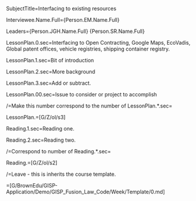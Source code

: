 SubjectTitle=Interfacing to existing resources

Interviewee.Name.Full={Person.EM.Name.Full}

Leaders={Person.JGH.Name.Full} {Person.SR.Name.Full}

LessonPlan.0.sec=Interfacing to Open Contracting, Google Maps, EcoVadis, Global patent offices, vehicle registries, shipping container registry.

LessonPlan.1.sec=Bit of introduction

LessonPlan.2.sec=More background

LessonPlan.3.sec=Add or subtract.

LessonPlan.00.sec=Issue to consider or project to accomplish

/=Make this number correspond to the number of LessonPlan.*.sec=

LessonPlan.=[G/Z/ol/s3]

Reading.1.sec=Reading one.

Reading.2.sec=Reading two.

/=Correspond to number of Reading.*.sec=

Reading.=[G/Z/ol/s2]

/=Leave - this is inherits the course template.

=[G/BrownEdu/GISP-Application/Demo/GISP_Fusion_Law_Code/Week/Template/0.md]
